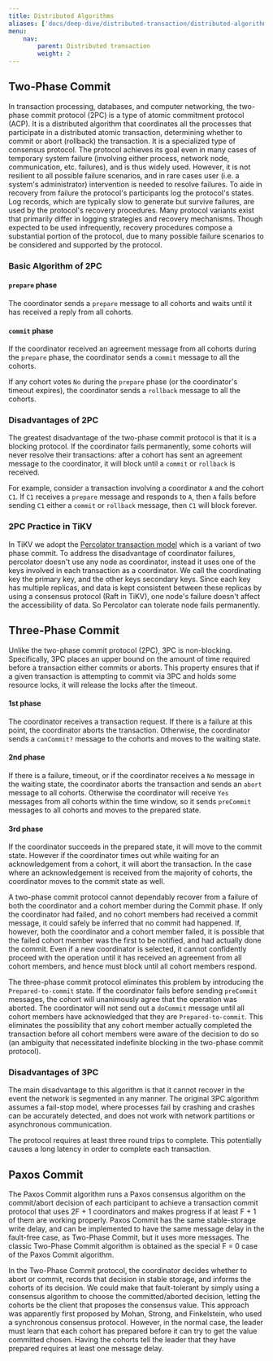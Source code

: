 ```yaml
---
title: Distributed Algorithms
aliases: ['docs/deep-dive/distributed-transaction/distributed-algorithms']
menu:
    nav:
        parent: Distributed transaction
        weight: 2
---
```


## Two-Phase Commit

In transaction processing, databases, and computer networking, the two-phase commit protocol (2PC) is a type of atomic commitment protocol (ACP). It is a distributed algorithm that coordinates all the processes that participate in a distributed atomic transaction, determining whether to commit or abort (rollback) the transaction. It is a specialized type of consensus protocol. The protocol achieves its goal even in many cases of temporary system failure (involving either process, network node, communication, etc. failures), and is thus widely used. However, it is not resilient to all possible failure scenarios, and in rare cases user (i.e. a system's administrator) intervention is needed to resolve failures. To aide in recovery from failure the protocol's participants log the protocol's states. Log records, which are typically slow to generate but survive failures, are used by the protocol's recovery procedures. Many protocol variants exist that primarily differ in logging strategies and recovery mechanisms. Though expected to be used infrequently, recovery procedures compose a substantial portion of the protocol, due to many possible failure scenarios to be considered and supported by the protocol.

### Basic Algorithm of 2PC

#### `prepare` phase

The coordinator sends a `prepare` message to all cohorts and waits until it has received a reply from all cohorts.

#### `commit` phase

If the coordinator received an agreement message from all cohorts during the `prepare` phase, the coordinator sends a `commit` message to all the cohorts.

If any cohort votes `No` during the `prepare` phase (or the coordinator's timeout expires), the coordinator sends a `rollback` message to all the cohorts.

### Disadvantages of 2PC

The greatest disadvantage of the two-phase commit protocol is that it is a blocking protocol. If the coordinator fails permanently, some cohorts will never resolve their transactions: after a cohort has sent an agreement message to the coordinator, it will block until a `commit` or `rollback` is received.

For example, consider a transaction involving a coordinator `A` and the cohort `C1`. If `C1` receives a `prepare` message and responds to `A`, then `A` fails before sending `C1`
either a `commit` or `rollback` message, then `C1` will block forever.

### 2PC Practice in TiKV

In TiKV we adopt the [Percolator transaction model](https://storage.googleapis.com/pub-tools-public-publication-data/pdf/36726.pdf) which is a variant of two phase commit. To address the disadvantage of coordinator failures, percolator doesn't use any node as coordinator, instead it uses one of the keys involved in each transaction as a coordinator. We call the coordinating key the primary key, and the other keys secondary keys. Since each key has multiple replicas, and data is kept consistent between these replicas by using a consensus protocol (Raft in TiKV), one node's failure doesn't affect the accessibility of data. So Percolator can tolerate node fails permanently.

## Three-Phase Commit

Unlike the two-phase commit protocol (2PC), 3PC is non-blocking. Specifically, 3PC places an upper bound on the amount of time required before a transaction either commits or aborts. This property ensures that if a given transaction is attempting to commit via 3PC and holds some resource locks, it will release the locks after the timeout.

#### 1st phase
The coordinator receives a transaction request. If there is a failure at this point, the coordinator aborts the transaction. Otherwise, the coordinator sends a `canCommit?` message to the cohorts and moves to the waiting state.

#### 2nd phase
If there is a failure, timeout, or if the coordinator receives a `No` message in the waiting state, the coordinator aborts the transaction and sends an `abort` message to all cohorts. Otherwise the coordinator will receive `Yes` messages from all cohorts within the time window, so it sends `preCommit` messages to all cohorts and moves to the prepared state.

#### 3rd phase
If the coordinator succeeds in the prepared state, it will move to the commit state. However if the coordinator times out while waiting for an acknowledgement from a cohort, it will abort the transaction. In the case where an acknowledgement is received from the majority of cohorts, the coordinator moves to the commit state as well.

A two-phase commit protocol cannot dependably recover from a failure of both the coordinator and a cohort member during the Commit phase. If only the coordinator had failed, and no cohort members had received a commit message, it could safely be inferred that no commit had happened. If, however, both the coordinator and a cohort member failed, it is possible that the failed cohort member was the first to be notified, and had actually done the commit. Even if a new coordinator is selected, it cannot confidently proceed with the operation until it has received an agreement from all cohort members, and hence must block until all cohort members respond.

The three-phase commit protocol eliminates this problem by introducing the `Prepared-to-commit` state. If the coordinator fails before sending `preCommit` messages, the cohort will unanimously agree that the operation was aborted. The coordinator will not send out a `doCommit` message until all cohort members have acknowledged that they are `Prepared-to-commit`. This eliminates the possibility that any cohort member actually completed the transaction before all cohort members were aware of the decision to do so (an ambiguity that necessitated indefinite blocking in the two-phase commit protocol).

### Disadvantages of 3PC

The main disadvantage to this algorithm is that it cannot recover in the event the network is segmented in any manner. The original 3PC algorithm assumes a fail-stop model, where processes fail by crashing and crashes can be accurately detected, and does not work with network partitions or asynchronous communication.

The protocol requires at least three round trips to complete. This potentially causes a long latency in order to complete each transaction.

## Paxos Commit

The Paxos Commit algorithm runs a Paxos consensus algorithm on the commit/abort decision of each participant to achieve a transaction commit protocol that uses 2F + 1 coordinators and makes progress if at least F + 1 of them are working properly. Paxos Commit has the same stable-storage write delay, and can be implemented to have the same message delay in the fault-free case, as Two-Phase Commit, but it uses more messages. The classic Two-Phase Commit algorithm is obtained as the special F = 0 case of the Paxos Commit algorithm.

In the Two-Phase Commit protocol, the coordinator decides whether to abort or commit, records that decision in stable storage, and informs the cohorts of its decision. We could make that fault-tolerant by simply using a consensus algorithm to choose the committed/aborted decision, letting the cohorts be the client that proposes the consensus value. This approach was apparently first proposed by Mohan, Strong, and Finkelstein, who used a synchronous consensus protocol. However, in the normal case, the leader must learn that each cohort has prepared before it can try to get the value committed chosen. Having the cohorts tell the leader that they have prepared requires at least one message delay.
